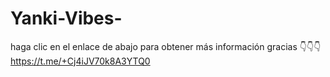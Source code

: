 # Yanki-Vibes-
haga clic en el enlace de abajo para obtener más información gracias 👇👇👇 https://t.me/+Cj4iJV70k8A3YTQ0
